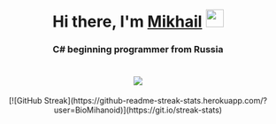 <h1 align="center">Hi there, I'm <a href="https://t.me/bioMihanoid" target="_blank">Mikhail</a>
<img src="https://github.com/blackcater/blackcater/raw/main/images/Hi.gif" height="32"/></h1>
<h3 align="center">C# beginning programmer from Russia</h3>

<h1 align="center"><img src="https://github-profile-trophy.vercel.app/?username=BioMihanoid&theme=dracula)](https://github.com/ryo-ma/github-profile-trophy"/></h1>
<div align="center">
  [![GitHub Streak](https://github-readme-streak-stats.herokuapp.com/?user=BioMihanoid)](https://git.io/streak-stats)
</div>
